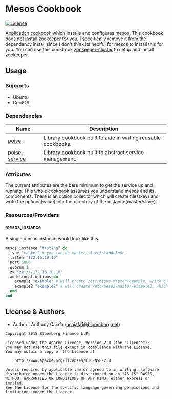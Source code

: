 # Mesos Cookbook
[![License](https://img.shields.io/badge/license-Apache_2-blue.svg)](https://www.apache.org/licenses/LICENSE-2.0)

[Application cookbook][0] which installs and configures [mesos][1]. This cookbook does not install zookeeper for you. I specifically remove it from the dependency install since I don't think its heplful for mesos to install this for you. You can use this cookbook [zookeeper-cluster][2] to setup and install zookeeper.

## Usage
### Supports
- Ubuntu
- CentOS

### Dependencies
| Name | Description |
|------|-------------|
| [poise][2] | [Library cookbook][4] built to aide in writing reusable cookbooks. |
| [poise-service][3] | [Library cookbook][4] built to abstract service management. |

### Attributes
The current attributes are the bare minimum to get the service up and running. This whole cookbook assumes you understand mesos and its components. There is an option collector which will create files(key) and write the options(value) into the directory of the instance(master/slave). 

### Resources/Providers

#### mesos_instance
A single mesos instance would look like this. 

```ruby
mesos_instance "testing" do
  type "master" # you can do master/slave/standalone
  listen "172.16.10.10"
  port 5000
  quorum 1
  zk "zk:///172.16.10.10"
  additional_options do
    example "example" # will create /etc/mesos-master/example, which contains example in the file
    example2 "example2" # will create /etc/mesos-master/example2, which contains example2 in the file
  end
end
```

License & Authors
-----------------
- Author:: Anthony Caiafa (<acaiafa1@bloomberg.net>)

```text
Copyright 2015 Bloomberg Finance L.P.

Licensed under the Apache License, Version 2.0 (the "License");
you may not use this file except in compliance with the License.
You may obtain a copy of the License at

    http://www.apache.org/licenses/LICENSE-2.0

Unless required by applicable law or agreed to in writing, software
distributed under the License is distributed on an "AS IS" BASIS,
WITHOUT WARRANTIES OR CONDITIONS OF ANY KIND, either express or implied.
See the License for the specific language governing permissions and
limitations under the License.
```

[0]: http://blog.vialstudios.com/the-environment-cookbook-pattern#theapplicationcookbook
[1]: http://mesos.apache.org/documentation/latest/configuration/
[2]: https://github.com/bloomberg/zookeeper-cookbook/
[2]: https://github.com/poise/poise
[3]: https://github.com/poise/poise-service
[4]: http://blog.vialstudios.com/the-environment-cookbook-pattern#thelibrarycookbook
